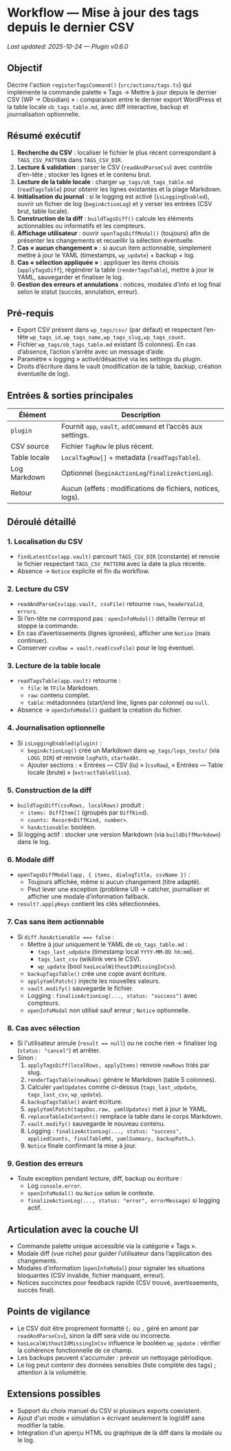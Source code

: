 # Workflow — Mise à jour des tags depuis le dernier CSV
_Last updated: 2025-10-24 — Plugin v0.6.0_

## Objectif
Décrire l'action `registerTagsCommand()` (`src/actions/tags.ts`) qui implémente la commande palette « Tags → Mettre à jour depuis le dernier CSV (WP → Obsidian) » : comparaison entre le dernier export WordPress et la table locale `ob_tags_table.md`, avec diff interactive, backup et journalisation optionnelle.

## Résumé exécutif
1. **Recherche du CSV** : localiser le fichier le plus récent correspondant à `TAGS_CSV_PATTERN` dans `TAGS_CSV_DIR`.
2. **Lecture & validation** : parser le CSV (`readAndParseCsv`) avec contrôle d’en-tête ; stocker les lignes et le contenu brut.
3. **Lecture de la table locale** : charger `wp_tags/ob_tags_table.md` (`readTagsTable`) pour obtenir les lignes existantes et la plage Markdown.
4. **Initialisation du journal** : si le logging est activé (`isLoggingEnabled`), ouvrir un fichier de log (`beginActionLog`) et y verser les entrées (CSV brut, table locale).
5. **Construction de la diff** : `buildTagsDiff()` calcule les éléments actionnables ou informatifs et les compteurs.
6. **Affichage utilisateur** : ouvrir `openTagsDiffModal()` (toujours) afin de présenter les changements et recueillir la sélection éventuelle.
7. **Cas « aucun changement »** : si aucun item actionnable, simplement mettre à jour le YAML (timestamps, `wp_update`) + backup + log.
8. **Cas « sélection appliquée »** : appliquer les items choisis (`applyTagsDiff`), régénérer la table (`renderTagsTable`), mettre à jour le YAML, sauvegarder et finaliser le log.
9. **Gestion des erreurs et annulations** : notices, modales d’info et log final selon le statut (succès, annulation, erreur).

## Pré-requis
- Export CSV présent dans `wp_tags/csv/` (par défaut) et respectant l’en-tête `wp_tags_id,wp_tags_name,wp_tags_slug,wp_tags_count`.
- Fichier `wp_tags/ob_tags_table.md` existant (5 colonnes). En cas d’absence, l’action s’arrête avec un message d’aide.
- Paramètre « logging » activé/désactivé via les settings du plugin.
- Droits d’écriture dans le vault (modification de la table, backup, création éventuelle de log).

## Entrées & sorties principales
| Élément | Description |
| --- | --- |
| `plugin` | Fournit `app`, `vault`, `addCommand` et l’accès aux settings. |
| CSV source | Fichier `TagRow` le plus récent. |
| Table locale | `LocalTagRow[]` + metadata (`readTagsTable`). |
| Log Markdown | Optionnel (`beginActionLog`/`finalizeActionLog`). |
| Retour | Aucun (effets : modifications de fichiers, notices, logs). |

## Déroulé détaillé
### 1. Localisation du CSV
- `findLatestCsv(app.vault)` parcourt `TAGS_CSV_DIR` (constante) et renvoie le fichier respectant `TAGS_CSV_PATTERN` avec la date la plus récente.
- Absence → `Notice` explicite et fin du workflow.

### 2. Lecture du CSV
- `readAndParseCsv(app.vault, csvFile)` retourne `rows`, `headerValid`, `errors`.
- Si l’en-tête ne correspond pas : `openInfoModal()` détaille l’erreur et stoppe la commande.
- En cas d’avertissements (lignes ignorées), afficher une `Notice` (mais continuer).
- Conserver `csvRaw = vault.read(csvFile)` pour le log éventuel.

### 3. Lecture de la table locale
- `readTagsTable(app.vault)` retourne :
  - `file`: le `TFile` Markdown.
  - `raw`: contenu complet.
  - `table`: métadonnées (start/end line, lignes par colonne) ou `null`.
- Absence → `openInfoModal()` guidant la création du fichier.

### 4. Journalisation optionnelle
- Si `isLoggingEnabled(plugin)` :
  - `beginActionLog()` crée un Markdown dans `wp_tags/logs_tests/` (via `LOGS_DIR`) et renvoie `logPath`, `startedAt`.
  - Ajouter sections : « Entrées — CSV (lu) » (`csvRaw`), « Entrées — Table locale (brute) » (`extractTableSlice`).

### 5. Construction de la diff
- `buildTagsDiff(csvRows, localRows)` produit :
  - `items: DiffItem[]` (groupés par `DiffKind`).
  - `counts: Record<DiffKind, number>`.
  - `hasActionable`: booléen.
- Si logging actif : stocker une version Markdown (via `buildDiffMarkdown`) dans le log.

### 6. Modale diff
- `openTagsDiffModal(app, { items, dialogTitle, csvName })` :
  - Toujours affichée, même si aucun changement (titre adapté).
  - Peut lever une exception (problème UI) → catcher, journaliser et afficher une modale d’information fallback.
- `result?.applyKeys` contient les clés sélectionnées.

### 7. Cas sans item actionnable
- Si `diff.hasActionable === false` :
  - Mettre à jour uniquement le YAML de `ob_tags_table.md` :
    - `tags_last_udpdate` (timestamp local `YYYY-MM-DD hh:mm`).
    - `tags_last_csv` (wikilink vers le CSV).
    - `wp_update` (bool `hasLocalWithoutIdMissingInCsv`).
  - `backupTagsTable()` crée une copie avant écriture.
  - `applyYamlPatch()` injecte les nouvelles valeurs.
  - `vault.modify()` sauvegarde le fichier.
  - Logging : `finalizeActionLog(..., status: "success")` avec compteurs.
  - `openInfoModal` non utilisé sauf erreur ; `Notice` optionnelle.

### 8. Cas avec sélection
- Si l'utilisateur annule (`result == null`) ou ne coche rien → finaliser log (`status: "cancel"`) et arrêter.
- Sinon :
  1. `applyTagsDiff(localRows, applyItems)` renvoie `newRows` triés par slug.
  2. `renderTagsTable(newRows)` génère le Markdown (table 5 colonnes).
  3. Calculer `yamlUpdates` comme ci-dessus (`tags_last_udpdate`, `tags_last_csv`, `wp_update`).
  4. `backupTagsTable()` avant écriture.
  5. `applyYamlPatch(tagsDoc.raw, yamlUpdates)` met à jour le YAML.
  6. `replaceTableInContent()` remplace la table dans le corps Markdown.
  7. `vault.modify()` sauvegarde le nouveau contenu.
  8. Logging : `finalizeActionLog(..., status: "success", appliedCounts, finalTableMd, yamlSummary, backupPath…)`.
  9. `Notice` finale confirmant la mise à jour.

### 9. Gestion des erreurs
- Toute exception pendant lecture, diff, backup ou écriture :
  - Log `console.error`.
  - `openInfoModal()` ou `Notice` selon le contexte.
  - `finalizeActionLog(..., status: "error", errorMessage)` si logging actif.

## Articulation avec la couche UI
- Commande palette unique accessible via la catégorie « Tags ».
- Modale diff (vue riche) pour guider l’utilisateur dans l’application des changements.
- Modales d’information (`openInfoModal`) pour signaler les situations bloquantes (CSV invalide, fichier manquant, erreur).
- Notices succinctes pour feedback rapide (CSV trouvé, avertissements, succès final).

## Points de vigilance
- Le CSV doit être proprement formatté (`;` ou `,` géré en amont par `readAndParseCsv`), sinon la diff sera vide ou incorrecte.
- `hasLocalWithoutIdMissingInCsv` influence le booléen `wp_update` : vérifier la cohérence fonctionnelle de ce champ.
- Les backups peuvent s'accumuler : prévoir un nettoyage périodique.
- Le log peut contenir des données sensibles (liste complète des tags) ; attention à la volumétrie.

## Extensions possibles
- Support du choix manuel du CSV si plusieurs exports coexistent.
- Ajout d'un mode « simulation » écrivant seulement le log/diff sans modifier la table.
- Intégration d'un aperçu HTML ou graphique de la diff dans la modale ou le log.
